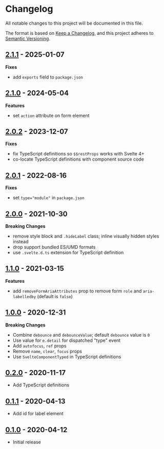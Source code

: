 # Changelog

All notable changes to this project will be documented in this file.

The format is based on [Keep a Changelog](https://keepachangelog.com/en/1.0.0/),
and this project adheres to [Semantic Versioning](https://semver.org/spec/v2.0.0.html).

## [2.1.1](https://github.com/metonym/svelte-search/releases/tag/v2.1.1) - 2025-01-07

**Fixes**

- add `exports` field to `package.json`

## [2.1.0](https://github.com/metonym/svelte-search/releases/tag/v2.1.0) - 2024-05-04

**Features**

- set `action` attribute on form element

## [2.0.2](https://github.com/metonym/svelte-search/releases/tag/v2.0.2) - 2023-12-07

**Fixes**

- fix TypeScript definitions so `$$restProps` works with Svelte 4+
- co-locate TypeScript definitions with component source code

## [2.0.1](https://github.com/metonym/svelte-search/releases/tag/v2.0.1) - 2022-08-16

**Fixes**

- set `type="module"` in `package.json`

## [2.0.0](https://github.com/metonym/svelte-search/releases/tag/v2.0.0) - 2021-10-30

**Breaking Changes**

- remove style block and `.hideLabel` class; inline visually hidden styles instead
- drop support bundled ES/UMD formats
- use `.svelte.d.ts` extension for TypeScript definition

## [1.1.0](https://github.com/metonym/svelte-search/releases/tag/v1.1.0) - 2021-03-15

**Features**

- add `removeFormAriaAttributes` prop to remove form `role` and `aria-labelledby` (default is `false`)

## [1.0.0](https://github.com/metonym/svelte-search/releases/tag/v1.0.0) - 2020-12-31

**Breaking Changes**

- Combine `debounce` and `debounceValue`; default `debounce` value is `0`
- Use value for `e.detail` for dispatched "type" event
- Add `autofocus`, `ref` props
- Remove `name`, `clear`, `focus` props
- Use `SvelteComponentTyped` in TypeScript definitions

## [0.2.0](https://github.com/metonym/svelte-search/releases/tag/v0.2.0) - 2020-11-17

- Add TypeScript definitions

## [0.1.1](https://github.com/metonym/svelte-search/releases/tag/v0.1.1) - 2020-04-13

- Add id for label element

## [0.1.0](https://github.com/metonym/svelte-search/releases/tag/v0.1.0) - 2020-04-12

- Initial release
